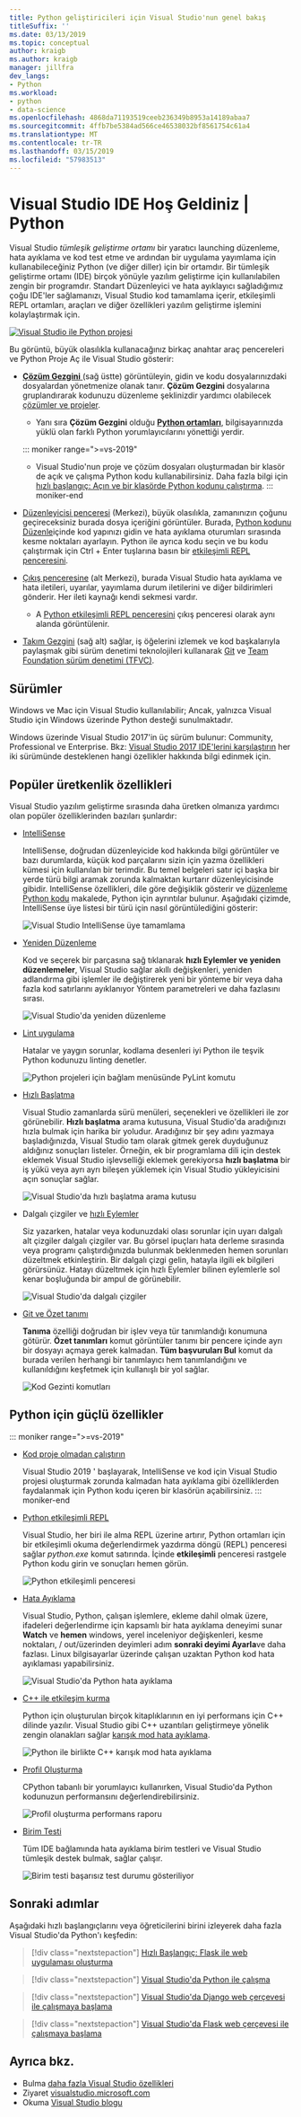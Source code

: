 ```yaml
---
title: Python geliştiricileri için Visual Studio'nun genel bakış
titleSuffix: ''
ms.date: 03/13/2019
ms.topic: conceptual
author: kraigb
ms.author: kraigb
manager: jillfra
dev_langs:
- Python
ms.workload:
- python
- data-science
ms.openlocfilehash: 4868da71193519ceeb236349b8953a14189abaa7
ms.sourcegitcommit: 4ffb7be5384ad566ce46538032bf8561754c61a4
ms.translationtype: MT
ms.contentlocale: tr-TR
ms.lasthandoff: 03/15/2019
ms.locfileid: "57983513"
---
```

# <a name="welcome-to-the-visual-studio-ide--python"></a>Visual Studio IDE Hoş Geldiniz | Python

Visual Studio *tümleşik geliştirme ortamı* bir yaratıcı launching düzenleme, hata ayıklama ve kod test etme ve ardından bir uygulama yayımlama için kullanabileceğiniz Python (ve diğer diller) için bir ortamdır. Bir tümleşik geliştirme ortamı (IDE) birçok yönüyle yazılım geliştirme için kullanılabilen zengin bir programdır. Standart Düzenleyici ve hata ayıklayıcı sağladığımız çoğu IDE'ler sağlamanızı, Visual Studio kod tamamlama içerir, etkileşimli REPL ortamları, araçları ve diğer özellikleri yazılım geliştirme işlemini kolaylaştırmak için.

[![Visual Studio ile Python projesi](media/tour-ide-overview.png)](media/tour-ide-overview.png#lightbox)

Bu görüntü, büyük olasılıkla kullanacağınız birkaç anahtar araç pencereleri ve Python Proje Aç ile Visual Studio gösterir:

- [**Çözüm Gezgini** ](../ide/solutions-and-projects-in-visual-studio.md) (sağ üstte) görüntüleyin, gidin ve kodu dosyalarınızdaki dosyalardan yönetmenize olanak tanır. **Çözüm Gezgini** dosyalarına gruplandırarak kodunuzu düzenleme şeklinizdir yardımcı olabilecek [çözümler ve projeler](/visualstudio/get-started/tutorial-projects-solutions).
    - Yanı sıra **Çözüm Gezgini** olduğu [ **Python ortamları**](managing-python-environments-in-visual-studio.md), bilgisayarınızda yüklü olan farklı Python yorumlayıcılarını yönettiği yerdir.

    ::: moniker range=">=vs-2019"
    - Visual Studio'nun proje ve çözüm dosyaları oluşturmadan bir klasör de açık ve çalışma Python kodu kullanabilirsiniz. Daha fazla bilgi için [hızlı başlangıç: Açın ve bir klasörde Python kodunu çalıştırma](quickstart-05-python-visual-studio-open-folder.md).
    ::: moniker-end

- [Düzenleyicisi penceresi](../ide/writing-code-in-the-code-and-text-editor.md) (Merkezi), büyük olasılıkla, zamanınızın çoğunu geçireceksiniz burada dosya içeriğini görüntüler. Burada, [Python kodunu Düzenle](editing-python-code-in-visual-studio.md)içinde kod yapınızı gidin ve hata ayıklama oturumları sırasında kesme noktaları ayarlayın. Python ile ayrıca kodu seçin ve bu kodu çalıştırmak için Ctrl + Enter tuşlarına basın bir [etkileşimli REPL penceresini](python-interactive-repl-in-visual-studio.md).

- [Çıkış penceresine](../ide/reference/output-window.md) (alt Merkezi), burada Visual Studio hata ayıklama ve hata iletileri, uyarılar, yayımlama durum iletilerini ve diğer bildirimleri gönderir. Her ileti kaynağı kendi sekmesi vardır.
    - A [Python etkileşimli REPL penceresini](python-interactive-repl-in-visual-studio.md) çıkış penceresi olarak aynı alanda görüntülenir.

- [Takım Gezgini](/azure/devops/user-guide/work-team-explorer?view=vsts) (sağ alt) sağlar, iş öğelerini izlemek ve kod başkalarıyla paylaşmak gibi sürüm denetimi teknolojileri kullanarak [Git](https://git-scm.com/) ve [Team Foundation sürüm denetimi (TFVC)](/azure/devops/repos/tfvc/overview?view=vsts).

## <a name="editions"></a>Sürümler

Windows ve Mac için Visual Studio kullanılabilir; Ancak, yalnızca Visual Studio için Windows üzerinde Python desteği sunulmaktadır.

Windows üzerinde Visual Studio 2017'in üç sürüm bulunur: Community, Professional ve Enterprise. Bkz: [Visual Studio 2017 IDE'lerini karşılaştırın](https://visualstudio.microsoft.com/vs/compare/) her iki sürümünde desteklenen hangi özellikler hakkında bilgi edinmek için.

## <a name="popular-productivity-features"></a>Popüler üretkenlik özellikleri

Visual Studio yazılım geliştirme sırasında daha üretken olmanıza yardımcı olan popüler özelliklerinden bazıları şunlardır:

- [IntelliSense](editing-python-code-in-visual-studio.md#intellisense)

   IntelliSense, doğrudan düzenleyicide kod hakkında bilgi görüntüler ve bazı durumlarda, küçük kod parçalarını sizin için yazma özellikleri kümesi için kullanılan bir terimdir. Bu temel belgeleri satır içi başka bir yerde türü bilgi aramak zorunda kalmaktan kurtarır düzenleyicisinde gibidir. IntelliSense özellikleri, dile göre değişiklik gösterir ve [düzenleme Python kodu](editing-python-code-in-visual-studio.md#intellisense) makalede, Python için ayrıntılar bulunur. Aşağıdaki çizimde, IntelliSense üye listesi bir türü için nasıl görüntülediğini gösterir:

   ![Visual Studio IntelliSense üye tamamlama](media/code-editing-completions-simple.png)

- [Yeniden Düzenleme](refactoring-python-code.md)

   Kod ve seçerek bir parçasına sağ tıklanarak **hızlı Eylemler ve yeniden düzenlemeler**, Visual Studio sağlar akıllı değişkenleri, yeniden adlandırma gibi işlemler ile değiştirerek yeni bir yönteme bir veya daha fazla kod satırlarını ayıklanıyor Yöntem parametreleri ve daha fazlasını sırası.

   ![Visual Studio'da yeniden düzenleme](media/tour-ide-refactor-extract-method.png)

- [Lint uygulama](refactoring-python-code.md)

   Hatalar ve yaygın sorunlar, kodlama desenleri iyi Python ile teşvik Python kodunuzu linting denetler.

   ![Python projeleri için bağlam menüsünde PyLint komutu](media/code-pylint-command.png)

- [Hızlı Başlatma](../ide/reference/quick-launch-environment-options-dialog-box.md)

   Visual Studio zamanlarda sürü menüleri, seçenekleri ve özellikleri ile zor görünebilir. **Hızlı başlatma** arama kutusuna, Visual Studio'da aradığınızı hızla bulmak için harika bir yoludur. Aradığınız bir şey adını yazmaya başladığınızda, Visual Studio tam olarak gitmek gerek duyduğunuz aldığınız sonuçları listeler. Örneğin, ek bir programlama dili için destek eklemek Visual Studio işlevselliği eklemek gerekiyorsa **hızlı başlatma** bir iş yükü veya ayrı ayrı bileşen yüklemek için Visual Studio yükleyicisini açın sonuçlar sağlar.

   ![Visual Studio'da hızlı başlatma arama kutusu](media/tour-ide-quick-launch.png)

- Dalgalı çizgiler ve [hızlı Eylemler](../ide/quick-actions.md)

   Siz yazarken, hatalar veya kodunuzdaki olası sorunlar için uyarı dalgalı alt çizgiler dalgalı çizgiler var. Bu görsel ipuçları hata derleme sırasında veya programı çalıştırdığınızda bulunmak beklenmeden hemen sorunları düzeltmek etkinleştirin. Bir dalgalı çizgi gelin, hatayla ilgili ek bilgileri görürsünüz. Hatayı düzeltmek için hızlı Eylemler bilinen eylemlerle sol kenar boşluğunda bir ampul de görünebilir.

   ![Visual Studio'da dalgalı çizgiler](media/tour-ide-squiggles.png)

- [Git ve Özet tanımı](../ide/go-to-and-peek-definition.md)

   **Tanıma** özelliği doğrudan bir işlev veya tür tanımlandığı konumuna götürür. **Özet tanımları** komut görüntüler tanımı bir pencere içinde ayrı bir dosyayı açmaya gerek kalmadan. **Tüm başvuruları Bul** komut da burada verilen herhangi bir tanımlayıcı hem tanımlandığını ve kullanıldığını keşfetmek için kullanışlı bir yol sağlar.

   ![Kod Gezinti komutları](media/tour-ide-navigation-commands.png)

## <a name="powerful-features-for-python"></a>Python için güçlü özellikler

::: moniker range=">=vs-2019"
- [Kod proje olmadan çalıştırın](quickstart-05-python-visual-studio-open-folder.md)

    Visual Studio 2019 ' başlayarak, IntelliSense ve kod için Visual Studio projesi oluşturmak zorunda kalmadan hata ayıklama gibi özelliklerden faydalanmak için Python kodu içeren bir klasörün açabilirsiniz.
::: moniker-end

- [Python etkileşimli REPL](python-interactive-repl-in-visual-studio.md)

    Visual Studio, her biri ile alma REPL üzerine artırır, Python ortamları için bir etkileşimli okuma değerlendirmek yazdırma döngü (REPL) penceresi sağlar *python.exe* komut satırında. İçinde **etkileşimli** penceresi rastgele Python kodu girin ve sonuçları hemen görün.

    ![Python etkileşimli penceresi](media/interactive-window.png)

- [Hata Ayıklama](debugging-python-in-visual-studio.md)

    Visual Studio, Python, çalışan işlemlere, ekleme dahil olmak üzere, ifadeleri değerlendirme için kapsamlı bir hata ayıklama deneyimi sunar **Watch** ve **hemen** windows, yerel inceleniyor değişkenleri, kesme noktaları, / out/üzerinden deyimleri adım **sonraki deyimi Ayarla**ve daha fazlası. Linux bilgisayarlar üzerinde çalışan uzaktan Python kod hata ayıklaması yapabilirsiniz.

    ![Visual Studio'da Python hata ayıklama](media/remote-debugging-breakpoint-hit.png)

- [C++ ile etkileşim kurma](working-with-c-cpp-python-in-visual-studio.md)

    Python için oluşturulan birçok kitaplıklarının en iyi performans için C++ dilinde yazılır. Visual Studio gibi C++ uzantıları geliştirmeye yönelik zengin olanakları sağlar [karışık mod hata ayıklama](debugging-mixed-mode-c-cpp-python-in-visual-studio.md).

    ![Python ile birlikte C++ karışık mod hata ayıklama](media/mixed-mode-debugging.png)

- [Profil Oluşturma](profiling-python-code-in-visual-studio.md)

    CPython tabanlı bir yorumlayıcı kullanırken, Visual Studio'da Python kodunuzun performansını değerlendirebilirsiniz.

    ![Profil oluşturma performans raporu](media/profiling-results.png)

- [Birim Testi](unit-testing-python-in-visual-studio.md)

    Tüm IDE bağlamında hata ayıklama birim testleri ve Visual Studio tümleşik destek bulmak, sağlar çalışır.

    ![Birim testi başarısız test durumu gösteriliyor](media/unit-test-A-fail.png)

## <a name="next-steps"></a>Sonraki adımlar

Aşağıdaki hızlı başlangıçlarını veya öğreticilerini birini izleyerek daha fazla Visual Studio'da Python'ı keşfedin:

> [!div class="nextstepaction"]
> [Hızlı Başlangıç: Flask ile web uygulaması oluşturma](../ide/quickstart-python.md?toc=/visualstudio/python/toc.json&bc=/visualstudio/python/_breadcrumb/toc.json)

> [!div class="nextstepaction"]
> [Visual Studio'da Python ile çalışma](tutorial-working-with-python-in-visual-studio-step-01-create-project.md)

> [!div class="nextstepaction"]
> [Visual Studio'da Django web çerçevesi ile çalışmaya başlama](learn-django-in-visual-studio-step-01-project-and-solution.md)

> [!div class="nextstepaction"]
> [Visual Studio'da Flask web çerçevesi ile çalışmaya başlama](learn-flask-visual-studio-step-01-project-solution.md)

## <a name="see-also"></a>Ayrıca bkz.

- Bulma [daha fazla Visual Studio özellikleri](../ide/advanced-feature-overview.md)
- Ziyaret [visualstudio.microsoft.com](https://visualstudio.microsoft.com/vs/)
- Okuma [Visual Studio blogu](https://devblogs.microsoft.com/visualstudio/)
